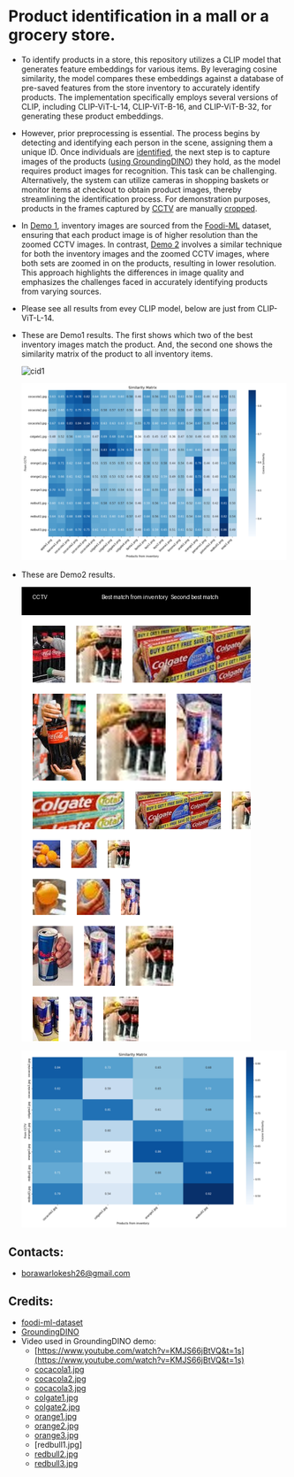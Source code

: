 # Product identification in a mall or a grocery store.

- To identify products in a store, this repository utilizes a CLIP model that generates feature embeddings for various items. By leveraging cosine similarity, the model compares these embeddings against a database of pre-saved features from the store inventory to accurately identify products. The implementation specifically employs several versions of CLIP, including CLIP-ViT-L-14, CLIP-ViT-B-16, and CLIP-ViT-B-32, for generating these product embeddings.

- However, prior preprocessing is essential. The process begins by detecting and identifying each person in the scene, assigning them a unique ID. Once individuals are [identified](https://github.com/LokeshBorawar/LA-Transformer.git), the next step is to capture images of the products ([using GroundingDINO](GroundingDINO/README.md)) they hold, as the model requires product images for recognition. This task can be challenging. Alternatively, the system can utilize cameras in shopping baskets or monitor items at checkout to obtain product images, thereby streamlining the identification process. For demonstration purposes, products in the frames captured by [CCTV](CCTV) are manually [cropped](Demo1/zoom).

- In [Demo 1](Demo1), inventory images are sourced from the [Foodi-ML](https://github.com/Glovo/foodi-ml-dataset.git) dataset, ensuring that each product image is of higher resolution than the zoomed CCTV images. In contrast, [Demo 2](Demo2) involves a similar technique for both the inventory images and the zoomed CCTV images, where both sets are zoomed in on the products, resulting in lower resolution. This approach highlights the differences in image quality and emphasizes the challenges faced in accurately identifying products from varying sources.

- Please see all results from evey CLIP model, below are just from CLIP-ViT-L-14.
- These are Demo1 results. The first shows which two of the best inventory images match the product. And, the second one shows the similarity matrix of the product to all inventory items.

  ![cid1](Demo1/clip-ViT-L-14_composite_image.png)

  ![cid1](Demo1/clip-ViT-L-14_confusion_matrix.png)

- These are Demo2 results.

  ![cid2](Demo2/clip-ViT-L-14_composite_image.png)

  ![cid2](Demo2/clip-ViT-L-14_confusion_matrix.png)
 

## Contacts:
- borawarlokesh26@gmail.com


## Credits:
- [foodi-ml-dataset](https://github.com/Glovo/foodi-ml-dataset.git)
- [GroundingDINO](https://github.com/IDEA-Research/GroundingDINO.git)
- Video used in GroundingDINO demo:
  - [https://www.youtube.com/watch?v=KMJS66jBtVQ&t=1s](https://www.youtube.com/watch?v=KMJS66jBtVQ&t=1s)
  - [cocacola1.jpg](https://www.google.com/imgres?q=person%20buying%20cocacola&imgurl=https%3A%2F%2Fwww.shutterstock.com%2Fimage-photo%2Fman-taking-bottle-coca-cola-600nw-1492652123.jpg&imgrefurl=https%3A%2F%2Fwww.shutterstock.com%2Fsearch%2Fbuying-coke&docid=j02XT3CQwtSrRM&tbnid=fL2eoH5HAk6fFM&vet=12ahUKEwilu-av7tiIAxUubfUHHWVrDUIQM3oECB4QAA..i&w=600&h=400&hcb=2&ved=2ahUKEwilu-av7tiIAxUubfUHHWVrDUIQM3oECB4QAA)
  - [cocacola2.jpg](https://www.google.com/imgres?q=person%20buying%20cocacola&imgurl=https%3A%2F%2Fi0.wp.com%2Fwww.retaildetail.eu%2Fwp-content%2Fuploads%2Fsites%2F2%2F2022%2F04%2Fshutterstock_2085005953.jpg%3Ffit%3D%252C%26quality%3D100%26strip%3Dall%26ssl%3D1&imgrefurl=https%3A%2F%2Fwww.retaildetail.eu%2Fnews%2Ffood%2Fcoca-cola-gemiddeld-7-duurder-geworden%2F&docid=uYkayqKU-fj5LM&tbnid=LHIa8M7dsiJLfM&vet=12ahUKEwilu-av7tiIAxUubfUHHWVrDUIQM3oECDQQAA..i&w=1000&h=667&hcb=2&ved=2ahUKEwilu-av7tiIAxUubfUHHWVrDUIQM3oECDQQAA)
  - [cocacola3.jpg](https://www.google.com/imgres?q=person%20buying%20cocacola&imgurl=https%3A%2F%2Fwww.shutterstock.com%2Fimage-photo%2Fbangkok-thailand-june-20-2018-600nw-1261167349.jpg&imgrefurl=https%3A%2F%2Fwww.shutterstock.com%2Fsearch%2Fbuying-coke&docid=j02XT3CQwtSrRM&tbnid=1ocYNbK2tp3LmM&vet=12ahUKEwilu-av7tiIAxUubfUHHWVrDUIQM3oECGcQAA..i&w=600&h=409&hcb=2&ved=2ahUKEwilu-av7tiIAxUubfUHHWVrDUIQM3oECGcQAA)
  - [colgate1.jpg](https://www.google.com/imgres?q=person%20buying%20colgate&imgurl=https%3A%2F%2Fbsmedia.business-standard.com%2F_media%2Fbs%2Fimg%2Farticle%2F2021-05%2F21%2Ffull%2F1621564093-5977.jpg&imgrefurl=https%3A%2F%2Fwww.business-standard.com%2Farticle%2Fcompanies%2Fcolgate-india-meets-distributors-body-to-sort-out-issue-of-price-parity-122010600075_1.html&docid=Fgep_KgbvZireM&tbnid=WHEpPWudXMJHEM&vet=12ahUKEwj_wL2F7tiIAxWvfvUHHauBAcQQM3oECG0QAA..i&w=620&h=464&hcb=2&ved=2ahUKEwj_wL2F7tiIAxWvfvUHHauBAcQQM3oECG0QAA)
  - [colgate2.jpg](https://www.google.com/imgres?q=person%20buying%20colgate&imgurl=https%3A%2F%2Fwww.nairtejas.com%2Fwp-content%2Fuploads%2F2013%2F06%2Ftoothpaste-anxiety.jpg&imgrefurl=https%3A%2F%2Fwww.nairtejas.com%2Farticles%2Fi-can-never-understand-them-toothpaste-commercials%2F&docid=jPyw-B20hJKkIM&tbnid=Mr_nCbiGEON80M&vet=12ahUKEwj_wL2F7tiIAxWvfvUHHauBAcQQM3oECBcQAA..i&w=1023&h=685&hcb=2&ved=2ahUKEwj_wL2F7tiIAxWvfvUHHauBAcQQM3oECBcQAA)
  - [orange1.jpg](https://www.google.com/imgres?q=person%20buying%20orange&imgurl=https%3A%2F%2Fstatic2.bigstockphoto.com%2F4%2F5%2F3%2Flarge1500%2F354148337.jpg&imgrefurl=https%3A%2F%2Fwww.bigstockphoto.com%2Fimage-354148337%2Fstock-photo-young-man-buying-fruits-in-grocery-store-focused-young-man-standing-with-shopping-trolley-and-choos&docid=7v9Hu_cj9-yoiM&tbnid=2uUHjMXYgBeZpM&vet=12ahUKEwjgu6zM7NiIAxXkcGwGHVQ0FM4QM3oECBoQAA..i&w=1000&h=1620&hcb=2&ved=2ahUKEwjgu6zM7NiIAxXkcGwGHVQ0FM4QM3oECBoQAA)
  - [orange2.jpg](https://www.google.com/imgres?q=person%20buying%20orange&imgurl=https%3A%2F%2Fmedia.gettyimages.com%2Fid%2F463246775%2Fphoto%2Fblack-couple-shopping-at-outdoor-market.jpg%3Fs%3D612x612%26w%3Dgi%26k%3D20%26c%3DiaFQHWj3OLvJq0VxHJ8huB-TpLSGBBhlejPNwnW_oqU%3D&imgrefurl=https%3A%2F%2Fwww.gettyimages.com%2Fphotos%2Fman-holding-oranges&docid=YcAZGOUSAwCfyM&tbnid=i-BJdkh_3ONXCM&vet=12ahUKEwjgu6zM7NiIAxXkcGwGHVQ0FM4QM3oECH8QAA..i&w=408&h=612&hcb=2&ved=2ahUKEwjgu6zM7NiIAxXkcGwGHVQ0FM4QM3oECH8QAA)
  - [orange3.jpg](https://www.google.com/imgres?q=person%20buying%20orange&imgurl=https%3A%2F%2Fwww.shutterstock.com%2Fshutterstock%2Fvideos%2F1102126733%2Fthumb%2F9.jpg%3Fip%3Dx480&imgrefurl=https%3A%2F%2Fwww.shutterstock.com%2Fvideo%2Fsearch%2Forange-retail&docid=AUUhMPG5gy9T4M&tbnid=h4InWNoEH3BkrM&vet=12ahUKEwjgu6zM7NiIAxXkcGwGHVQ0FM4QM3oECHQQAA..i&w=480&h=270&hcb=2&ved=2ahUKEwjgu6zM7NiIAxXkcGwGHVQ0FM4QM3oECHQQAA)
  - [redbull1.jpg]
  - [redbull2.jpg](https://www.google.com/imgres?q=person%20buying%20redbull&imgurl=https%3A%2F%2Fc8.alamy.com%2Fcomp%2FFCFE6X%2Fwoman-shopping-for-energy-drinks-in-supermarket-FCFE6X.jpg&imgrefurl=https%3A%2F%2Fwww.alamy.com%2Fstock-photo%2Fred-bull-drinks.html%3Fpage%3D4&docid=6TUF-ByIG2PqJM&tbnid=30X9mgmNpDOOYM&vet=12ahUKEwjP-J6J7diIAxXFXmwGHcRZFfYQM3oECFoQAA..i&w=1300&h=956&hcb=2&itg=1&ved=2ahUKEwjP-J6J7diIAxXFXmwGHcRZFfYQM3oECFoQAA)
  - [redbull3.jpg](https://manmatters.com/blog/is-red-bull-alcohol/)